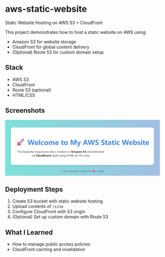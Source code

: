 # aws-static-website
Static Website Hosting on AWS S3 + CloudFront

This project demonstrates how to host a static website on AWS using:
- Amazon S3 for website storage
- CloudFront for global content delivery
- (Optional) Route 53 for custom domain setup

##  Stack
- AWS S3
- CloudFront
- Route 53 (optional)
- HTML/CSS

## Screenshots
![Website Screenshot](./screenshot-aws-static.png)


## Deployment Steps
1. Create S3 bucket with static website hosting
2. Upload contents of `/site`
3. Configure CloudFront with S3 origin
4. (Optional) Set up custom domain with Route 53

## What I Learned
- How to manage public access policies
- CloudFront caching and invalidation
